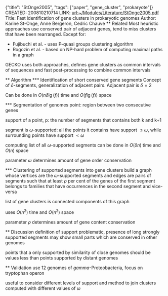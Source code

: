 {"title": "StOnge2005", "tags": ["paper", "gene_cluster", "prokaryote"]}
CREATED: 200810210714
LINK: <url:~/Modules/Literature/StOnge2005.pdf>
Title: Fast identification of gene clusters in prokaryotic genomes
Author: Karine St-Onge, Anne Bergeron, Cedric Chauve
** Related
Most heuristic approaches use conserved pair of adjacent genes, tend to miss
clusters that have been rearranged. Except for:
 * Fujibuchi et al. - uses P-quasi groups clustering algorithm
 * Rogozin et al. - based on NP-hard problem of computing maximal paths in a graph

GECKO uses both approaches, defines gene clusters as common intervals of
sequences and fast post-processing to combine common intervals

** Algorithm
*** Identification of short conserved gene segments
Concept of $\delta$-segments, generalization of adjacent pairs. Adjacent
pair is $\delta = 2$

Can be done in $O(n \delta \lg(f))$ time and $O(f \lg(f))$ space

*** Segmentation of genomes
point: region between two consecutive genes

support of a point, p: the number of segments that contains both k and k+1

segment is $\omega$-supported: all the points it contains have support $\le
\omega$, while surrounding points have support $< \omega$

computing list of all $\omega$-supported segments can be done in $O(\delta n)$
time and $O(n)$ space

parameter $\omega$ determines amount of gene order conservation

*** Clustering of supported segments into gene clusters
build a graph whose vertices are the $\omega$-supported segments and edges are
pairs of segments such that at least $\rho$ per cent of the genes of the first
segment belongs to families that have occurrences in the second segment and
vice-versa

list of gene clusters is connected components of this graph

uses $O(n^2)$ time and $O(n^2)$ space

parameter $\rho$ determines amount of gene content conservation

** Discussion
definition of support problematic, presence of long strongly supported
segments may show small parts which are conserved in other genomes

points that a only supported by similarity of close genomes should be values
less than points supported by distant genomes

** Validation
use 12 genomes of $gamma$-Proteobacteria, focus on tryptophan operon

useful to consider different levels of support and method to join clusters
computed with different values of $\omega$

